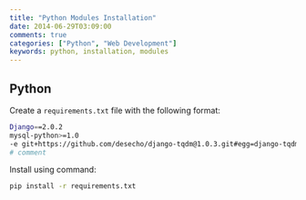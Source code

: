 ```yaml
---
title: "Python Modules Installation"
date: 2014-06-29T03:09:00
comments: true
categories: ["Python", "Web Development"]
keywords: python, installation, modules
---
```


## Python

Create a `requirements.txt` file with the following format:

```bash
Django==2.0.2
mysql-python>=1.0
-e git+https://github.com/desecho/django-tqdm@1.0.3.git#egg=django-tqdm
# comment
```

Install using command:

```bash
pip install -r requirements.txt
```
